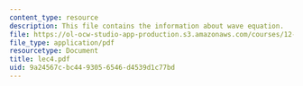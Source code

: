 ```yaml
---
content_type: resource
description: This file contains the information about wave equation.
file: https://ol-ocw-studio-app-production.s3.amazonaws.com/courses/12-510-introduction-to-seismology-spring-2010/9a24567cbc4493056546d4539d1c77bd_lec4.pdf
file_type: application/pdf
resourcetype: Document
title: lec4.pdf
uid: 9a24567c-bc44-9305-6546-d4539d1c77bd
---
```

